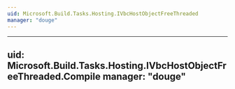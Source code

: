 ```yaml
---
uid: Microsoft.Build.Tasks.Hosting.IVbcHostObjectFreeThreaded
manager: "douge"
---
```


---
uid: Microsoft.Build.Tasks.Hosting.IVbcHostObjectFreeThreaded.Compile
manager: "douge"
---
